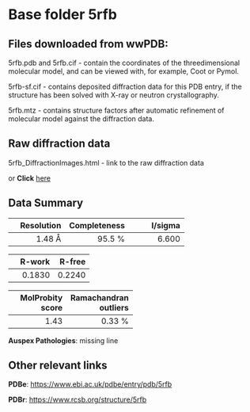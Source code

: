 # Base folder 5rfb

## Files downloaded from wwPDB:

5rfb.pdb and 5rfb.cif - contain the coordinates of the threedimensional molecular model, and can be viewed with, for example, Coot or Pymol.

5rfb-sf.cif - contains deposited diffraction data for this PDB entry, if the structure has been solved with X-ray or neutron crystallography.

5rfb.mtz - contains structure factors after automatic refinement of molecular model against the diffraction data.

## Raw diffraction data

5rfb_DiffractionImages.html - link to the raw diffraction data 

or **Click** [here](https://zenodo.org/record/3731294) 

## Data Summary
|   | Resolution | Completeness| I/sigma |
|---|-------------:|----------------:|--------------:|
|   |1.48 Å|95.5  %|<img width=50/>6.600|

|   | **R-work**| **R-free**   
|---|-------------:|----------------:|           
||  0.1830|  0.2240|

|   |**MolProbity<br>score**| **Ramachandran<br>outliers** 
|---|-------------:|----------------:|
||  1.43|  0.33 %|

**Auspex Pathologies**: missing line

 

## Other relevant links 
**PDBe**:  https://www.ebi.ac.uk/pdbe/entry/pdb/5rfb
 
**PDBr**: https://www.rcsb.org/structure/5rfb 

